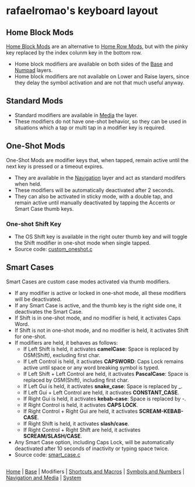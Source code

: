 # rafaelromao's keyboard layout

## Home Block Mods

[Home Block Mods](https://precondition.github.io/home-row-mods#alternative-home-row-mods-layout) are an alternative to [Home Row Mods](https://precondition.github.io/home-row-mods), but with the pinky key replaced by the index colunm key in the bottom row.

- Home block modifiers are available on both sides of the [Base](base.md) and [Numpad](symbols.md#numpad-layer) layers.
- Home block modifiers are not available on Lower and Raise layers, since they delay the symbol activation and are not that much useful anyway.

## Standard Mods

- Standard modifiers are available in [Media](navigation.md#media) the layer.
- These modifiers do not have one-shot behavior, so they can be used in situations which a tap or multi tap in a modifier key is required.

## One-Shot Mods

One-Shot Mods are modifier keys that, when tapped, remain active until the next key is pressed or a timeout expires. 
- They are available in the [Navigation](navigation.md#navigation) layer and act as standard modifers when held.
- These modifiers will be automatically deactivated after 2 seconds. 
- They can also be activated in sticky mode, with a double tap, and remain active until manually deactivated by tapping the Accents or Smart Case thumb keys.

### One-shot Shift Key
- The OS Shift key is available in the right outer thumb key and will toggle the Shift modifier in one-shot mode when single tapped.
- Source code: [custom_oneshot.c](../src/qmk/users/rafaelromao/features/custom_oneshot.c)

## Smart Cases

Smart Cases are custom case modes activated via thumb modifiers.
- If any modifier is active or locked in one-shot mode, all these modifiers will be deactivated.
- If any Smart Case is active, and the thumb key is the right side one, it deactivates the Smart Case.
- If Shift is in one-shot mode, and no modifier is held, it activates Caps Word.
- If Shift is not in one-shot mode, and no modifier is held, it activates Shift for one-shot.
- If modifiers are held, it behaves as follows:
    - If Left Shift is held, it activates **camelCase**: Space is replaced by OSM(Shift), excluding first char.
    - If Left Control is held, it activates **CAPSWORD**: Caps Lock remains active until space or any word breaking symbol is typed.
    - If Left Shift + Left Control are held, it activates **PascalCase**: Space is replaced by OSM(Shift), including first char.
    - If Left Gui is held, it activates **snake_case**: Space is replaced by _.
    - If Left Gui + Left Control are held, it activates **CONSTANT_CASE**.
    - If Right Gui is held, it activates **kebab-case**: Space is replaced by -.
    - If Right Control is held, it activates **CAPS LOCK**.
    - If Right Control + Right Gui are held, it activates **SCREAM-KEBAB-CASE**.
    - If Right Shift is held, it activates **slash/case**.
    - If Right Control + Right Shift are held, it activates **SCREAM/SLASH/CASE**.
- Any Smart Case option, including Caps Lock, will be automatically deactivated after 10 seconds of inactivity or typing space twice.
- Source code: [smart_case.c](../src/qmk/users/rafaelromao/features/smart_case.c)

##
[Home](../readme.md) | 
[Base](base.md) |
Modifiers |
[Shortcuts and Macros](shortcuts.md) |
[Symbols and Numbers](symbols.md) |
[Navigation and Media](navigation.md) |
[System](system.md)
